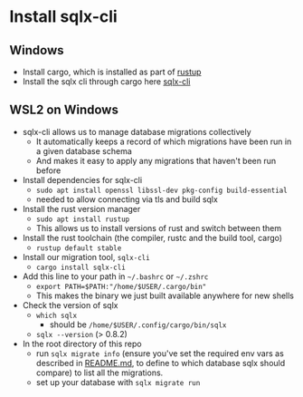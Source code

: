 # Install sqlx-cli

## Windows

-   Install cargo, which is installed as part of [rustup](https://rustup.rs/)
-   Install the sqlx cli through cargo here [sqlx-cli](https://github.com/launchbadge/sqlx/tree/main/sqlx-cli)

## WSL2 on Windows

-   sqlx-cli allows us to manage database migrations collectively
    -   It automatically keeps a record of which migrations have been run in a given database schema
    -   And makes it easy to apply any migrations that haven't been run before
-   Install dependencies for sqlx-cli
    -   `sudo apt install openssl libssl-dev pkg-config build-essential`
    -   needed to allow connecting via tls and build sqlx
-   Install the rust version manager
    -   `sudo apt install rustup`
    -   This allows us to install versions of rust and switch between them
-   Install the rust toolchain (the compiler, rustc and the build tool, cargo)
    -   `rustup default stable`
-   Install our migration tool, `sqlx-cli`
    -   `cargo install sqlx-cli`
-   Add this line to your path in `~/.bashrc` or `~/.zshrc`
    -   `export PATH=$PATH:"/home/$USER/.cargo/bin"`
    -   This makes the binary we just built available anywhere for new shells
-   Check the version of sqlx
    -   `which sqlx`
        -   should be `/home/$USER/.config/cargo/bin/sqlx`
    -   `sqlx --version` (> 0.8.2)
-   In the root directory of this repo
    -   run `sqlx migrate info` (ensure you've set the required env vars as described in [README.md](../README.md), to define to which database sqlx should
        compare) to list all the migrations.
    -   set up your database with `sqlx migrate run`